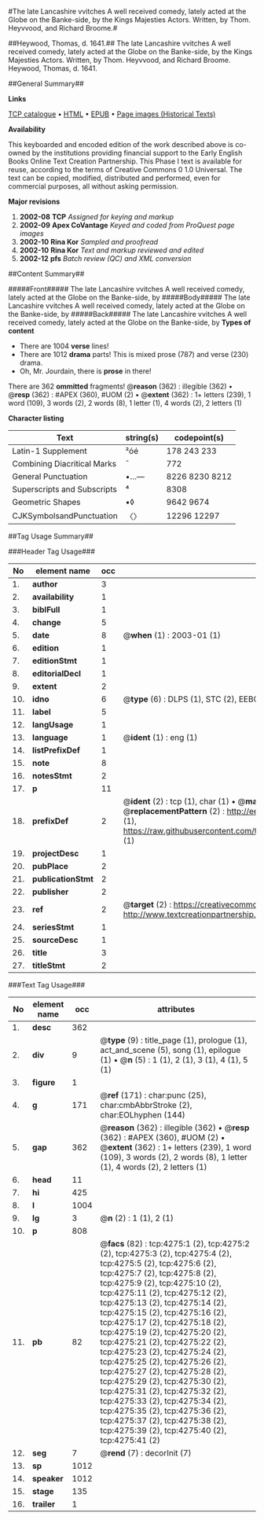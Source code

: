 #The late Lancashire vvitches A well received comedy, lately acted at the Globe on the Banke-side, by the Kings Majesties Actors. Written, by Thom. Heyvvood, and Richard Broome.#

##Heywood, Thomas, d. 1641.##
The late Lancashire vvitches A well received comedy, lately acted at the Globe on the Banke-side, by the Kings Majesties Actors. Written, by Thom. Heyvvood, and Richard Broome.
Heywood, Thomas, d. 1641.

##General Summary##

**Links**

[TCP catalogue](http://www.ota.ox.ac.uk/tcp/)  • 
[HTML](http://tei.it.ox.ac.uk/tcp/Texts-HTML/free/A03/A03258.html)  • 
[EPUB](http://tei.it.ox.ac.uk/tcp/Texts-EPUB/free/A03/A03258.epub) • 
[Page images (Historical Texts)](https://data.historicaltexts.jisc.ac.uk/view?pubId=eebo-99839820e&pageId=eebo-99839820e-4275-1)

**Availability**

This keyboarded and encoded edition of the
	       work described above is co-owned by the institutions
	       providing financial support to the Early English Books
	       Online Text Creation Partnership. This Phase I text is
	       available for reuse, according to the terms of Creative
	       Commons 0 1.0 Universal. The text can be copied,
	       modified, distributed and performed, even for
	       commercial purposes, all without asking permission.

**Major revisions**

1. __2002-08__ __TCP__ *Assigned for keying and markup*
1. __2002-09__ __Apex CoVantage__ *Keyed and coded from ProQuest page images*
1. __2002-10__ __Rina Kor__ *Sampled and proofread*
1. __2002-10__ __Rina Kor__ *Text and markup reviewed and edited*
1. __2002-12__ __pfs__ *Batch review (QC) and XML conversion*

##Content Summary##

#####Front#####
The late Lancashire vvitches A well received comedy, lately acted at the Globe on the Banke-side, by
#####Body#####
The late Lancashire vvitches A well received comedy, lately acted at the Globe on the Banke-side, by
#####Back#####
The late Lancashire vvitches A well received comedy, lately acted at the Globe on the Banke-side, by
**Types of content**

  * There are 1004 **verse** lines!
  * There are 1012 **drama** parts! This is mixed prose (787) and verse (230) drama.
  * Oh, Mr. Jourdain, there is **prose** in there!

There are 362 **ommitted** fragments! 
 @__reason__ (362) : illegible (362)  •  @__resp__ (362) : #APEX (360), #UOM (2)  •  @__extent__ (362) : 1+ letters (239), 1 word (109), 3 words (2), 2 words (8), 1 letter (1), 4 words (2), 2 letters (1)

**Character listing**


|Text|string(s)|codepoint(s)|
|---|---|---|
|Latin-1 Supplement|²óé|178 243 233|
|Combining             Diacritical Marks|̄|772|
|General Punctuation|•…—|8226 8230 8212|
|Superscripts             and Subscripts|⁴|8308|
|Geometric Shapes|▪◊|9642 9674|
|CJKSymbolsandPunctuation|〈〉|12296 12297|

##Tag Usage Summary##

###Header Tag Usage###

|No|element name|occ|attributes|
|---|---|---|---|
|1.|__author__|3||
|2.|__availability__|1||
|3.|__biblFull__|1||
|4.|__change__|5||
|5.|__date__|8| @__when__ (1) : 2003-01 (1)|
|6.|__edition__|1||
|7.|__editionStmt__|1||
|8.|__editorialDecl__|1||
|9.|__extent__|2||
|10.|__idno__|6| @__type__ (6) : DLPS (1), STC (2), EEBO-CITATION (1), PROQUEST (1), VID (1)|
|11.|__label__|5||
|12.|__langUsage__|1||
|13.|__language__|1| @__ident__ (1) : eng (1)|
|14.|__listPrefixDef__|1||
|15.|__note__|8||
|16.|__notesStmt__|2||
|17.|__p__|11||
|18.|__prefixDef__|2| @__ident__ (2) : tcp (1), char (1)  •  @__matchPattern__ (2) : ([0-9\-]+):([0-9IVX]+) (1), (.+) (1)  •  @__replacementPattern__ (2) : http://eebo.chadwyck.com/downloadtiff?vid=$1&page=$2 (1), https://raw.githubusercontent.com/textcreationpartnership/Texts/master/tcpchars.xml#$1 (1)|
|19.|__projectDesc__|1||
|20.|__pubPlace__|2||
|21.|__publicationStmt__|2||
|22.|__publisher__|2||
|23.|__ref__|2| @__target__ (2) : https://creativecommons.org/publicdomain/zero/1.0/ (1), http://www.textcreationpartnership.org/docs/. (1)|
|24.|__seriesStmt__|1||
|25.|__sourceDesc__|1||
|26.|__title__|3||
|27.|__titleStmt__|2||


###Text Tag Usage###

|No|element name|occ|attributes|
|---|---|---|---|
|1.|__desc__|362||
|2.|__div__|9| @__type__ (9) : title_page (1), prologue (1), act_and_scene (5), song (1), epilogue (1)  •  @__n__ (5) : 1 (1), 2 (1), 3 (1), 4 (1), 5 (1)|
|3.|__figure__|1||
|4.|__g__|171| @__ref__ (171) : char:punc (25), char:cmbAbbrStroke (2), char:EOLhyphen (144)|
|5.|__gap__|362| @__reason__ (362) : illegible (362)  •  @__resp__ (362) : #APEX (360), #UOM (2)  •  @__extent__ (362) : 1+ letters (239), 1 word (109), 3 words (2), 2 words (8), 1 letter (1), 4 words (2), 2 letters (1)|
|6.|__head__|11||
|7.|__hi__|425||
|8.|__l__|1004||
|9.|__lg__|3| @__n__ (2) : 1 (1), 2 (1)|
|10.|__p__|808||
|11.|__pb__|82| @__facs__ (82) : tcp:4275:1 (2), tcp:4275:2 (2), tcp:4275:3 (2), tcp:4275:4 (2), tcp:4275:5 (2), tcp:4275:6 (2), tcp:4275:7 (2), tcp:4275:8 (2), tcp:4275:9 (2), tcp:4275:10 (2), tcp:4275:11 (2), tcp:4275:12 (2), tcp:4275:13 (2), tcp:4275:14 (2), tcp:4275:15 (2), tcp:4275:16 (2), tcp:4275:17 (2), tcp:4275:18 (2), tcp:4275:19 (2), tcp:4275:20 (2), tcp:4275:21 (2), tcp:4275:22 (2), tcp:4275:23 (2), tcp:4275:24 (2), tcp:4275:25 (2), tcp:4275:26 (2), tcp:4275:27 (2), tcp:4275:28 (2), tcp:4275:29 (2), tcp:4275:30 (2), tcp:4275:31 (2), tcp:4275:32 (2), tcp:4275:33 (2), tcp:4275:34 (2), tcp:4275:35 (2), tcp:4275:36 (2), tcp:4275:37 (2), tcp:4275:38 (2), tcp:4275:39 (2), tcp:4275:40 (2), tcp:4275:41 (2)|
|12.|__seg__|7| @__rend__ (7) : decorInit (7)|
|13.|__sp__|1012||
|14.|__speaker__|1012||
|15.|__stage__|135||
|16.|__trailer__|1||
